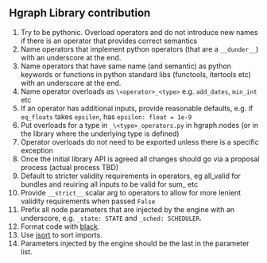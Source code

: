 Hgraph Library contribution
---------------------------

1. Try to be pythonic. Overload operators and do not introduce new names if there is an operator that provides correct semantics
2. Name operators that implement python operators (that are a `__dunder__`) with an underscore at the end.
3. Name operators that have same name (and semantic) as python keywords or functions in python standard libs (functools, itertools etc) with an underscore at the end.
4. Name operator overloads as `\<operator>_<type>` e.g. `add_dates`, `min_int` etc
5. If an operator has additional inputs, provide reasonable defaults, e.g. if `eq_floats` takes `epsilon`, has `epsilon: float = 1e-9`
6. Put overloads for a type in `_\<type>_operators.py` in hgraph.nodes (or in the library where the underlying type is defined)
7. Operator overloads do not need to be exported unless there is a specific exception
8. Once the initial library API is agreed all changes should go via a proposal process (actual process TBD)
9. Default to stricter validity requirements in operators, eg all_valid for bundles and reuiring all inputs to be valid for sum_ etc
10. Provide `__strict__` scalar arg to operators to allow for more lenient validity requirements when passed `False`
11. Prefix all node parameters that are injected by the engine with an underscore, e.g. `_state: STATE` and `_sched: SCHEDULER`.
12. Format code with [black](https://black.readthedocs.io/en/stable/).
13. Use [isort](https://pycqa.github.io/isort/) to sort imports.
14. Parameters injected by the engine should be the last in the parameter list.